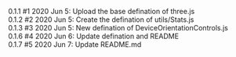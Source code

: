 0.1.1 #1 2020 Jun 5: Upload the base defination of three.js  
0.1.2 #2 2020 Jun 5: Create the defination of utils/Stats.js  
0.1.3 #3 2020 Jun 5: New defination of DeviceOrientationControls.js  
0.1.6 #4 2020 Jun 6: Update defination and README  
0.1.7 #5 2020 Jun 7: Update README.md
